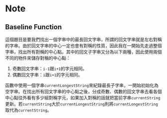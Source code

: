 # Note

## Baseline Function

這個題目是要我們找出一個字串中的最長回文字串，所謂的回文字串就是左右對稱的字串。由於回文字串的中心一定也會有對稱的性質，因此我在一開始先走過整個字串，找出所有對稱的中心點。其中的回文子字串又分為以下兩種，因此使用兩個不同的物件來儲存對稱的中心點：
1. 奇數回文字串：`i-1`跟`i+1`的字元相同。
2. 偶數回文字串：`i`跟`i+1`的字元相同。

函數中使用一個字串`currentLongestString`來紀錄最長子字串，一開始初始化為空字串。在找出所有回文字串的中心點之後，分成奇數、偶數的回文字串去看各個中心點往外看有多少組對稱字元，如果加入對稱的話就把當前字串`currentString`更新。若`currentString`大於`currentLongestString`則將`currentLongestString`取代為`currentString`。
